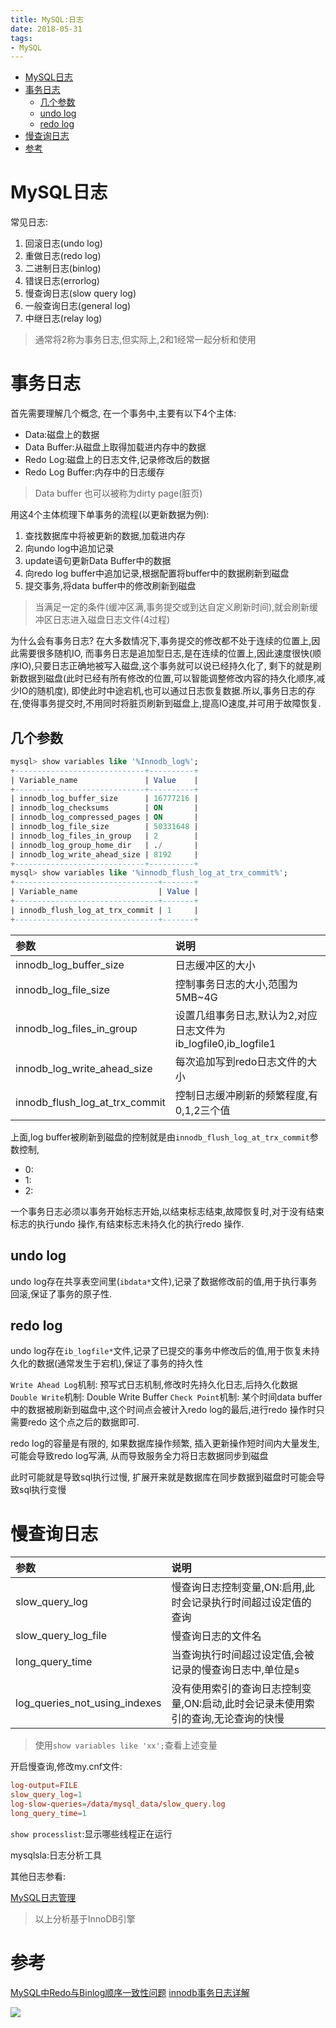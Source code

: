 ```yaml
---
title: MySQL:日志
date: 2018-05-31
tags:
- MySQL
---
```

<!-- TOC -->

- [MySQL日志](#mysql日志)
- [事务日志](#事务日志)
    - [几个参数](#几个参数)
    - [undo log](#undo-log)
    - [redo log](#redo-log)
- [慢查询日志](#慢查询日志)
- [参考](#参考)

<!-- /TOC -->

# MySQL日志

常见日志:

1. 回滚日志(undo log)
2. 重做日志(redo log)
3. 二进制日志(binlog)
4. 错误日志(errorlog)
5. 慢查询日志(slow query log)
6. 一般查询日志(general log)
7. 中继日志(relay log)

> 通常将2称为事务日志,但实际上,2和1经常一起分析和使用

# 事务日志

首先需要理解几个概念,
在一个事务中,主要有以下4个主体:

* Data:磁盘上的数据
* Data Buffer:从磁盘上取得加载进内存中的数据
* Redo Log:磁盘上的日志文件,记录修改后的数据
* Redo Log Buffer:内存中的日志缓存

> Data buffer 也可以被称为dirty page(脏页)

用这4个主体梳理下单事务的流程(以更新数据为例):
1. 查找数据库中将被更新的数据,加载进内存
2. 向undo log中追加记录
3. update语句更新Data Buffer中的数据
4. 向redo log buffer中追加记录,根据配置将buffer中的数据刷新到磁盘
5. 提交事务,将data buffer中的修改刷新到磁盘

> 当满足一定的条件(缓冲区满,事务提交或到达自定义刷新时间),就会刷新缓冲区日志进入磁盘日志文件(4过程)

为什么会有事务日志?
在大多数情况下,事务提交的修改都不处于连续的位置上,因此需要很多随机IO,
而事务日志是追加型日志,是在连续的位置上,因此速度很快(顺序IO),只要日志正确地被写入磁盘,这个事务就可以说已经持久化了,
剩下的就是刷新数据到磁盘(此时已经有所有修改的位置,可以智能调整修改内容的持久化顺序,减少IO的随机度),
即使此时中途宕机,也可以通过日志恢复数据.所以,事务日志的存在,使得事务提交时,不用同时将脏页刷新到磁盘上,提高IO速度,并可用于故障恢复.

## 几个参数

```sql
mysql> show variables like '%Innodb_log%';
+-----------------------------+----------+
| Variable_name               | Value    |
+-----------------------------+----------+
| innodb_log_buffer_size      | 16777216 |
| innodb_log_checksums        | ON       |
| innodb_log_compressed_pages | ON       |
| innodb_log_file_size        | 50331648 |
| innodb_log_files_in_group   | 2        |
| innodb_log_group_home_dir   | ./       |
| innodb_log_write_ahead_size | 8192     |
+-----------------------------+----------+
mysql> show variables like '%innodb_flush_log_at_trx_commit%';
+--------------------------------+-------+
| Variable_name                  | Value |
+--------------------------------+-------+
| innodb_flush_log_at_trx_commit | 1     |
+--------------------------------+-------+
```

| 参数                           | 说明                                                         |
| :----------------------------- | :----------------------------------------------------------- |
| innodb_log_buffer_size         | 日志缓冲区的大小                                             |
| innodb_log_file_size           | 控制事务日志的大小,范围为5MB~4G                              |
| innodb_log_files_in_group      | 设置几组事务日志,默认为2,对应日志文件为ib_logfile0,ib_logfile1 |
| innodb_log_write_ahead_size    | 每次追加写到redo日志文件的大小                               |
| innodb_flush_log_at_trx_commit | 控制日志缓冲刷新的频繁程度,有0,1,2三个值                     |

上面,log buffer被刷新到磁盘的控制就是由`innodb_flush_log_at_trx_commit`参数控制,
* 0:
* 1:
* 2:

一个事务日志必须以事务开始标志开始,以结束标志结束,故障恢复时,对于没有结束标志的执行undo 操作,有结束标志未持久化的执行redo 操作.

## undo log

undo log存在共享表空间里(`ibdata*`文件),记录了数据修改前的值,用于执行事务回滚,保证了事务的原子性.

## redo log

undo log存在`ib_logfile*`文件,记录了已提交的事务中修改后的值,用于恢复未持久化的数据(通常发生于宕机),保证了事务的持久性

`Write Ahead Log`机制: 预写式日志机制,修改时先持久化日志,后持久化数据
`Double Write`机制: Double Write Buffer
`Check Point`机制: 某个时间data buffer 中的数据被刷新到磁盘中,这个时间点会被计入redo log的最后,进行redo 操作时只需要redo 这个点之后的数据即可.

redo log的容量是有限的, 如果数据库操作频繁, 插入更新操作短时间内大量发生, 可能会导致redo log写满, 从而导致服务全力将日志数据同步到磁盘

此时可能就是导致sql执行过慢, 扩展开来就是数据库在同步数据到磁盘时可能会导致sql执行变慢

# 慢查询日志

| 参数                          | 说明                                                         |
| :---------------------------- | :----------------------------------------------------------- |
| slow_query_log                | 慢查询日志控制变量,ON:启用,此时会记录执行时间超过设定值的查询 |
| slow_query_log_file           | 慢查询日志的文件名                                           |
| long_query_time               | 当查询执行时间超过设定值,会被记录的慢查询日志中,单位是s      |
| log_queries_not_using_indexes | 没有使用索引的查询日志控制变量,ON:启动,此时会记录未使用索引的查询,无论查询的快慢 |

> 使用`show variables like 'xx';`查看上述变量

开启慢查询,修改my.cnf文件:
```conf
log-output=FILE
slow_query_log=1
log-slow-queries=/data/mysql_data/slow_query.log
long_query_time=1
```

`show processlist`:显示哪些线程正在运行


mysqlsla:日志分析工具


其他日志参看:

[MySQL日志管理](https://segmentfault.com/a/1190000003072237)

> 以上分析基于InnoDB引擎

# 参考

[MySQL中Redo与Binlog顺序一致性问题](http://www.ywnds.com/?p=7892)
[innodb事务日志详解](http://www.cnblogs.com/duanxz/p/3440414.html)


[![](https://static.segmentfault.com/v-5b1df2a7/global/img/creativecommons-cc.svg)](https://creativecommons.org/licenses/by-nc-nd/4.0/)